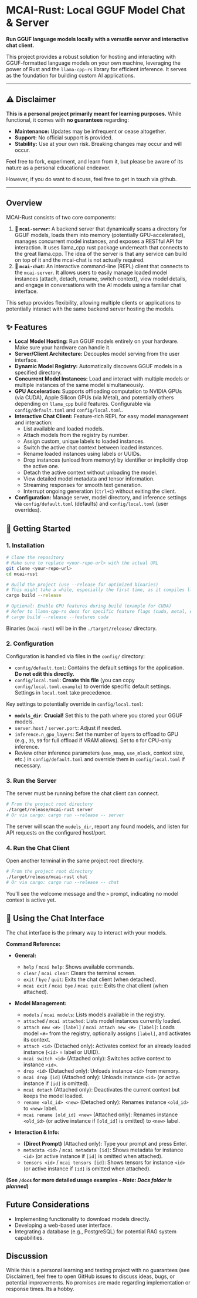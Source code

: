 # MCAI-Rust: Local GGUF Model Chat & Server

**Run GGUF language models locally with a versatile server and interactive chat client.**

This project provides a robust solution for hosting and interacting with GGUF-formatted language models on your own machine, leveraging the power of Rust and the `llama-cpp-rs` library for efficient inference. It serves as the foundation for building custom AI applications.

---

## ⚠️ Disclaimer

**This is a personal project primarily meant for learning purposes.** While functional, it comes with **no guarantees** regarding:

*   **Maintenance:** Updates may be infrequent or cease altogether.
*   **Support:** No official support is provided.
*   **Stability:** Use at your own risk. Breaking changes may occur and will occur.

Feel free to fork, experiment, and learn from it, but please be aware of its nature as a personal educational endeavor.

However, if you do want to discuss, feel free to get in touch via github.

---

## Overview

MCAI-Rust consists of two core components:

1.  **🚀 `mcai-server`:** A backend server that dynamically scans a directory for GGUF models, loads them into memory (potentially GPU-accelerated), manages concurrent model instances, and exposes a RESTful API for interaction. It uses llama_cpp rust package underneath that connects to the great llama.cpp. The idea of the server is that any service can build on top of it and the mcai-chat is not actually required.
2.  **💬 `mcai-chat`:** An interactive command-line (REPL) client that connects to the `mcai-server`. It allows users to easily manage loaded model instances (attach, detach, rename, switch context), view model details, and engage in conversations with the AI models using a familiar chat interface.

This setup provides flexibility, allowing multiple clients or applications to potentially interact with the same backend server hosting the models.

## ✨ Features

*   **Local Model Hosting:** Run GGUF models entirely on your hardware. Make sure your hardware can handle it.
*   **Server/Client Architecture:** Decouples model serving from the user interface.
*   **Dynamic Model Registry:** Automatically discovers GGUF models in a specified directory.
*   **Concurrent Model Instances:** Load and interact with multiple models or multiple instances of the same model simultaneously.
*   **GPU Acceleration:** Supports offloading computation to NVIDIA GPUs (via CUDA), Apple Silicon GPUs (via Metal), and potentially others depending on `llama_cpp` build features. Configurable via `config/default.toml` and `config/local.toml`.
*   **Interactive Chat Client:** Feature-rich REPL for easy model management and interaction:
    *   List available and loaded models.
    *   Attach models from the registry by number.
    *   Assign custom, unique labels to loaded instances.
    *   Switch the active chat context between loaded instances.
    *   Rename loaded instances using labels or UUIDs.
    *   Drop instances (unload from memory) by identifier or implicitly drop the active one.
    *   Detach the active context without unloading the model.
    *   View detailed model metadata and tensor information.
    *   Streaming responses for smooth text generation.
    *   Interrupt ongoing generation (`Ctrl+C`) without exiting the client.
*   **Configuration:** Manage server, model directory, and inference settings via `config/default.toml` (defaults) and `config/local.toml` (user overrides).

## 🚀 Getting Started

### 1. Installation

```bash
# Clone the repository
# Make sure to replace <your-repo-url> with the actual URL
git clone <your-repo-url>
cd mcai-rust

# Build the project (use --release for optimized binaries)
# This might take a while, especially the first time, as it compiles llama-cpp-rs
cargo build --release

# Optional: Enable GPU features during build (example for CUDA)
# Refer to llama-cpp-rs docs for specific feature flags (cuda, metal, etc.)
# cargo build --release --features cuda
```

Binaries (`mcai-rust`) will be in the `./target/release/` directory.

### 2. Configuration

Configuration is handled via files in the `config/` directory:

*   `config/default.toml`: Contains the default settings for the application. **Do not edit this directly.**
*   `config/local.toml`: **Create this file** (you can copy `config/local.toml.example`) to override specific default settings. Settings in `local.toml` take precedence.

Key settings to potentially override in `config/local.toml`:

*   **`models_dir`**: **Crucial!** Set this to the path where you stored your GGUF models.
*   `server.host` / `server.port`: Adjust if needed.
*   `inference.n_gpu_layers`: Set the number of layers to offload to GPU (e.g., `35`, `99` for full offload if VRAM allows). Set to `0` for CPU-only inference.
*   Review other inference parameters (`use_mmap`, `use_mlock`, context size, etc.) in `config/default.toml` and override them in `config/local.toml` if necessary.

### 3. Run the Server

The server must be running before the chat client can connect.

```bash
# From the project root directory
./target/release/mcai-rust server
# Or via cargo: cargo run --release -- server
```

The server will scan the `models_dir`, report any found models, and listen for API requests on the configured host/port.

### 4. Run the Chat Client

Open another terminal in the same project root directory.

```bash
# From the project root directory
./target/release/mcai-rust chat
# Or via cargo: cargo run --release -- chat
```

You'll see the welcome message and the `>` prompt, indicating no model context is active yet.

## 💬 Using the Chat Interface

The chat interface is the primary way to interact with your models.

**Command Reference:**

*   **General:**
    *   `help` / `mcai help`: Shows available commands.
    *   `clear` / `mcai clear`: Clears the terminal screen.
    *   `exit` / `bye` / `quit`: Exits the chat client (when detached).
    *   `mcai exit` / `mcai bye` / `mcai quit`: Exits the chat client (when attached).

*   **Model Management:**
    *   `models` / `mcai models`: Lists models available in the registry.
    *   `attached` / `mcai attached`: Lists model instances currently loaded.
    *   `attach new <#> [label]` / `mcai attach new <#> [label]`: Loads model `<#>` from the registry, optionally assigns `[label]`, and activates its context.
    *   `attach <id>` (Detached only): Activates context for an already loaded instance (`<id>` = label or UUID).
    *   `mcai switch <id>` (Attached only): Switches active context to instance `<id>`.
    *   `drop <id>` (Detached only): Unloads instance `<id>` from memory.
    *   `mcai drop [id]` (Attached only): Unloads instance `<id>` (or active instance if `[id]` is omitted).
    *   `mcai detach` (Attached only): Deactivates the current context but keeps the model loaded.
    *   `rename <old_id> <new>` (Detached only): Renames instance `<old_id>` to `<new>` label.
    *   `mcai rename [old_id] <new>` (Attached only): Renames instance `<old_id>` (or active instance if `[old_id]` is omitted) to `<new>` label.

*   **Interaction & Info:**
    *   **(Direct Prompt)** (Attached only): Type your prompt and press Enter.
    *   `metadata <id>` / `mcai metadata [id]`: Shows metadata for instance `<id>` (or active instance if `[id]` is omitted when attached).
    *   `tensors <id>` / `mcai tensors [id]`: Shows tensors for instance `<id>` (or active instance if `[id]` is omitted when attached).

**(See `/docs` for more detailed usage examples - *Note: Docs folder is planned*)**

## Future Considerations

*   Implementing functionality to download models directly.
*   Developing a web-based user interface.
*   Integrating a database (e.g., PostgreSQL) for potential RAG system capabilities.

## Discussion

While this is a personal learning and testing project with no guarantees (see Disclaimer), feel free to open GitHub issues to discuss ideas, bugs, or potential improvements. No promises are made regarding implementation or response times. Its a hobby.
